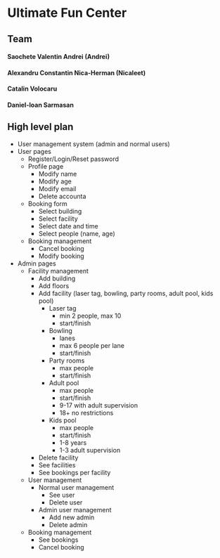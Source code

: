# Ultimate Fun Center

## Team

#### Saochete Valentin Andrei (Andrei)

#### Alexandru Constantin Nica-Herman (Nicaleet)

#### Catalin Volocaru

#### Daniel-Ioan Sarmasan

## High level plan

- User management system (admin and normal users)
- User pages
	- Register/Login/Reset password
	- Profile page
		- Modify name
		- Modify age
		- Modify email
		- Delete accounta
	- Booking form
		- Select building
		- Select facility
		- Select date and time
		- Select people (name, age)
	- Booking management
		- Cancel booking
		- Modify booking
- Admin pages
	- Facility management
		- Add building
		- Add floors
		- Add facility (laser tag, bowling, party rooms, adult pool, kids pool)
			- Laser tag
				- min 2 people, max 10
				- start/finish
			- Bowling
				- lanes
				- max 6 people per lane
				- start/finish
			- Party rooms
				- max people
				- start/finish
			- Adult pool
				- max people
				- start/finish
				- 9-17 with adult supervision
				- 18+ no restrictions
			- Kids pool
				- max people
				- start/finish
				- 1-8 years
				- 1-3 adult supervision
		- Delete facility
		- See facilities
		- See bookings per facility
	- User management
		- Normal user management
			- See user
			- Delete user
		- Admin user management
			- Add new admin
			- Delete admin
	- Booking management
		- See bookings
		- Cancel booking
